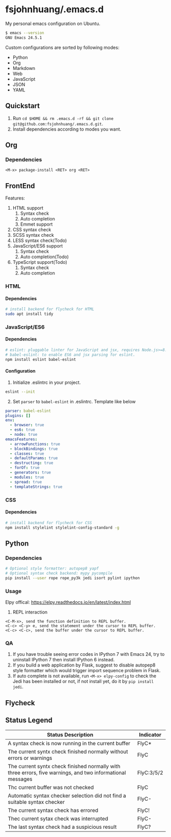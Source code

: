 # fsjohnhuang/.emacs.d
My personal emacs configuration on Ubuntu.

``` bash
$ emacs --version
GNU Emacs 24.5.1
```

Custom configurations are sorted by following modes:
* Python
* Org
* Markdown
* Web
* JavaScript
* JSON
* YAML

## Quickstart

1. Run `cd $HOME && rm .emacs.d -rf && git clone git@github.com:fsjohnhuang/.emacs.d.git`.
2. Install dependencies according to modes you want.

## Org
### Dependencies

``` elisp
<M-x> package-install <RET> org <RET>
```

## FrontEnd
Features:
1. HTML support
   1. Syntax check
   2. Auto completion
   3. Emmet support
2. CSS syntax check
3. SCSS syntax check
4. LESS syntax check(Todo)
6. JavaScript/ES6 support
   1. Syntax check
   2. Auto completion(Todo)
7. TypeScript support(Todo)
   1. Syntax check
   2. Auto completion

### HTML
#### Dependencies

``` bash
# install backend for flycheck for HTML
sudo apt install tidy
```

### JavaScript/ES6
#### Dependencies

``` bash
# eslint: pluggable linter for JavaScript and jsx, requires Node.js>=8.10 and npm > 3.
# babel-eslint: to enable ES6 and jsx parsing for eslint.
npm install eslint babel-eslint
```

#### Configuration
1. Initialize .eslintrc in your project.
``` bash
eslint --init
```
2. Set `parser` to `babel-eslint` in .eslintrc. Template like below

``` yaml
parser: babel-eslint
plugins: []
env:
  - browser: true
  - es6: true
  - node: true
emacsFeatures:
  - arrowFunctions: true
  - blockBindings: true
  - classes: true
  - defaultParams: true
  - destructing: true
  - forOf: true
  - generators: true
  - modules: true
  - spread: true
  - templateStrings: true
```

### CSS
#### Dependencies

``` bash
# install backend for flycheck for CSS
npm install stylelint stylelint-config-standard -g
```

## Python
### Dependencies

``` bash
# Optional style formatter: autopep8 yapf
# Optional syntax check backend: mypy pycompile
pip install --user rope rope_py3k jedi isort pylint ipython
```

### Usage

Elpy offical: https://elpy.readthedocs.io/en/latest/index.html

1. REPL interaction
``` elisp
<C-M-x>, send the function definition to REPL buffer.
<C-c> <C-y> e, send the statement under the cursor to REPL buffer.
<C-c> <C-c>, send the buffer under the cursor to REPL buffer.
```

### QA

1. If you have trouble seeing error codes in IPython 7 with Emacs 24, try to uninstall IPython 7 then install IPython 6 instead.
2. If you build a web application by Flask, suggest to disable autopep8 style formatter which would trigger import sequence problem in Flask.
3. If auto complete is not available, run `<M-x> elpy-config` to check the Jedi has been installed or not, if not install yet, do it by `pip install jedi`.

## Flycheck
## Status Legend
|Status Description | Indicator |
| ----------------- | ------------------ |
|A syntax check is now running in the current buffer | FlyC*|
|The current syntx check finished normally without errors or warnings| FlyC|
|The current syntx check finished normally with three errors, five warnings, and two informational messages| FlyC:3/5/2|
|Thc current buffer was not checked| FlyC|
|Automatic syntax checker selection did not find a suitable syntax checker| FlyC-|
|The current syntax check has errored | FlyC!|
|Thec current sytax check was interrupted| FlyC-|
|The last syntax check had a suspicious result | FlyC?|
